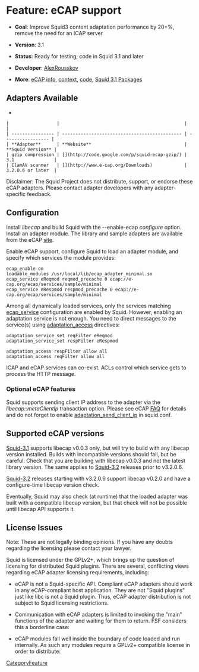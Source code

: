 # Feature: eCAP support

  - **Goal**: Improve Squid3 content adaptation performance by 20+%,
    remove the need for an ICAP server

  - **Version**: 3.1

  - **Status**: Ready for testing; code in Squid 3.1 and later

  - **Developer**:
    [AlexRousskov](/AlexRousskov#)

  - **More**: [eCAP info](http://www.e-cap.org/),
    [context](http://wiki.squid-cache.org/SquidFaq/ContentAdaptation#head-b3e83ccdb647537404a70d9c17c87463524a470b),
    [code](http://devel.squid-cache.org/projects.html#eCAP), [Squid 3.1
    Packages](http://www.squid-cache.org/Versions/v3/3.1)

## Adapters Available

  - 
    
    |                  |                                               |                   |
    | ---------------- | --------------------------------------------- | ----------------- |
    | **Adapter**      | **Website**                                   | **Squid Version** |
    | gzip compression | [](http://code.google.com/p/squid-ecap-gzip/) | 3.1               |
    | ClamAV scanner   | [](http://www.e-cap.org/Downloads)            | 3.2.0.6 or later  |
    

Disclaimer: The Squid Project does not distribute, support, or endorse
these eCAP adapters. Please contact adapter developers with any
adapter-specific feedback.

## Configuration

Install *libecap* and build Squid with the --enable-ecap *configure*
option. Install an adapter module. The library and sample adapters are
available from the eCAP [site](http://www.e-cap.org/).

Enable eCAP support, configure Squid to load an adapter module, and
specify which services the module provides:

    ecap_enable on
    loadable_modules /usr/local/lib/ecap_adapter_minimal.so
    ecap_service eReqmod reqmod_precache 0 ecap://e-cap.org/ecap/services/sample/minimal
    ecap_service eRespmod respmod_precache 0 ecap://e-cap.org/ecap/services/sample/minimal

Among all dynamically loaded services, only the services matching
[ecap\_service](http://www.squid-cache.org/Doc/config/ecap_service#)
configuration are enabled by Squid. However, enabling an adaptation
service is not enough. You need to direct messages to the service(s)
using
[adaptation\_access](http://www.squid-cache.org/Doc/config/adaptation_access#)
directives:

    adaptation_service_set reqFilter eReqmod
    adaptation_service_set respFilter eRespmod
    
    adaptation_access respFilter allow all
    adaptation_access reqFilter allow all

ICAP and eCAP services can co-exist. ACLs control which service gets to
process the HTTP message.

### Optional eCAP features

Squid supports sending client IP address to the adapter via the
*libecap::metaClientIp* transaction option. Please see eCAP
[FAQ](https://answers.launchpad.net/ecap/+faq/1516) for details and do
not forget to enable
[adaptation\_send\_client\_ip](http://www.squid-cache.org/Doc/config/adaptation_send_client_ip#)
in squid.conf.

## Supported eCAP versions

[Squid-3.1](/Squid-3.1#)
supports libecap v0.0.3 only, but will try to build with any libecap
version installed. Builds with incompatible versions should fail, but be
careful: Check that you are building with libecap v0.0.3 and not the
latest library version. The same applies to
[Squid-3.2](/Squid-3.2#)
releases prior to v3.2.0.6.

[Squid-3.2](/Squid-3.2#)
releases starting with v3.2.0.6 support libecap v0.2.0 and have a
configure-time libecap version check.

Eventually, Squid may also check (at runtime) that the loaded adapter
was built with a compatible libecap version, but that check will not be
possible until libecap API supports it.

## License Issues

Note: These are not legally binding opinions. If you have any doubts
regarding the licensing please contact your lawyer.

Squid is licensed under the GPLv2+, which brings up the question of
licensing for distributed Squid plugins. There are several, conflicting
views regarding eCAP adapter licensing requirements, including:

  - eCAP is not a Squid-specific API. Compliant eCAP adapters should
    work in any eCAP-compliant host application. They are not "Squid
    plugins" just like libc is not a Squid plugin. Thus, eCAP adapter
    distribution is not subject to Squid licensing restrictions.

  - Communication with eCAP adapters is limited to invoking the "main"
    functions of the adapter and waiting for them to return. FSF
    considers this a borderline case:
    [](http://www.gnu.org/licenses/gpl-faq.html#GPLAndPlugins)

  - eCAP modules fall well inside the boundary of code loaded and run
    internally. As such any modules require a GPLv2+ compatible license
    in order to distribute:
    [](http://www.fsf.org/licensing/licenses/gpl-faq.html#GPLAndPlugins)

[CategoryFeature](/CategoryFeature#)
